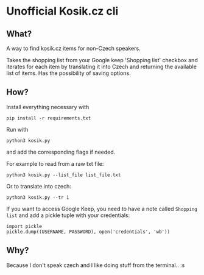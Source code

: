 # Unofficial Kosik.cz cli

## What?

A way to find kosik.cz items for non-Czech speakers.

Takes the shopping list from your Google keep 'Shopping list' checkbox and iterates for each item by translating it into Czech and returning the available list of items.
Has the possibility of saving options.

## How?

Install everything necessary with
```
pip install -r requirements.txt
```

Run with
```
python3 kosik.py 
```
and add the corresponding flags if needed. 

For example to read from a raw txt file:
```
python3 kosik.py --list_file list_file.txt
```
Or to translate into czech:
```
python3 kosik.py --tr 1
```

If you want to access Google Keep, you need to have a note called `Shopping list` and add a pickle tuple with your credentials:

```
import pickle
pickle.dump((USERNAME, PASSWORD), open('credentials', 'wb'))
```

## Why?

Because I don't speak czech and I like doing stuff from the terminal.. :s

